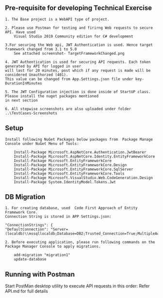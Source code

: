 ## Pre-requisite for developing  Technical Exercise
    1. The Base project is a WebAPI type of project. 

    2. Please use Postman for testing and firirng Web requests to secure API. Have used 
    	Visual Studio 2019 Community edition for C# development

    3.For securing the Web api, JWT Authentication is used. Hence target framework changed from 3.1 to 5.0
    	See attached screenshot- TargetFrameworkChanged.png
    
    4. JWT Authentication is used for securing API requests. Each token generated by API for logged in user
	will last for 20 minutes, post which if any request is made will be considered Unauthorzed (401).
	This value can be changed from App.Settings.json file under key- DurationInMinutes

    5. The JWT Configuration injection is done inside of StartUP class. Please install the nuget packages mentioned
    in next section

    6. All stepwise screenshots are also uploaded under folder ..\TestCases-Screenshots

## Setup
	Install following NuGet Packages below packages from  Package Manage Console under NuGet Menu of Tools:

        Install-Package Microsoft.AspNetCore.Authentication.JwtBearer
        Install-Package Microsoft.AspNetCore.Identity.EntityFrameworkCore
        Install-Package Microsoft.EntityFrameworkCore
        Install-Package Microsoft.EntityFrameworkCore.Design
        Install-Package Microsoft.EntityFrameworkCore.SqlServer
        Install-Package Microsoft.EntityFrameworkCore.Tools
        Install-Package Microsoft.VisualStudio.Web.CodeGeneration.Design
        Install-Package System.IdentityModel.Tokens.Jwt
 
## DB Migration
	1. For creating database, used  Code First Approach of Entity Framework Core.
	Connection String is stored in APP Settings.json:

    "ConnectionStrings": {
    "DefaultConnection": "Server=(localdb)\\mssqllocaldb;Database=DB2;Trusted_Connection=True;MultipleActiveResultSets=true"
  
    2. Before executing application, please run following commands on the Package Manager Console to apply migrations.

        add-migration "migration1"
        update-database
 

## Running with Postman
Start PostMan desktop utility to execute API requests in this order:
Refer API.md for full details